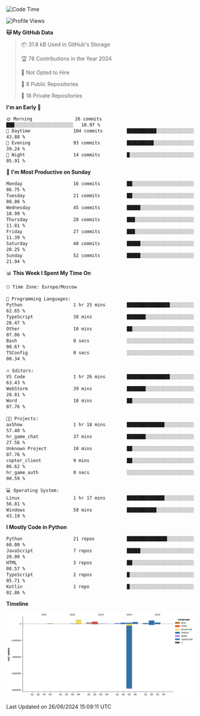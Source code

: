 <!--START_SECTION:waka-->
![Code Time](http://img.shields.io/badge/Code%20Time-375%20hrs%204%20mins-blue)

![Profile Views](http://img.shields.io/badge/Profile%20Views-0-blue)

**🐱 My GitHub Data** 

> 📦 31.8 kB Used in GitHub's Storage 
 > 
> 🏆 78 Contributions in the Year 2024
 > 
> 🚫 Not Opted to Hire
 > 
> 📜 8 Public Repositories 
 > 
> 🔑 18 Private Repositories 
 > 
**I'm an Early 🐤** 

```text
🌞 Morning                26 commits          ███░░░░░░░░░░░░░░░░░░░░░░   10.97 % 
🌆 Daytime                104 commits         ███████████░░░░░░░░░░░░░░   43.88 % 
🌃 Evening                93 commits          ██████████░░░░░░░░░░░░░░░   39.24 % 
🌙 Night                  14 commits          █░░░░░░░░░░░░░░░░░░░░░░░░   05.91 % 
```
📅 **I'm Most Productive on Sunday** 

```text
Monday                   16 commits          ██░░░░░░░░░░░░░░░░░░░░░░░   06.75 % 
Tuesday                  21 commits          ██░░░░░░░░░░░░░░░░░░░░░░░   08.86 % 
Wednesday                45 commits          █████░░░░░░░░░░░░░░░░░░░░   18.99 % 
Thursday                 28 commits          ███░░░░░░░░░░░░░░░░░░░░░░   11.81 % 
Friday                   27 commits          ███░░░░░░░░░░░░░░░░░░░░░░   11.39 % 
Saturday                 48 commits          █████░░░░░░░░░░░░░░░░░░░░   20.25 % 
Sunday                   52 commits          █████░░░░░░░░░░░░░░░░░░░░   21.94 % 
```


📊 **This Week I Spent My Time On** 

```text
🕑︎ Time Zone: Europe/Moscow

💬 Programming Languages: 
Python                   1 hr 25 mins        ████████████████░░░░░░░░░   62.65 % 
TypeScript               38 mins             ███████░░░░░░░░░░░░░░░░░░   28.47 % 
Other                    10 mins             ██░░░░░░░░░░░░░░░░░░░░░░░   07.86 % 
Bash                     0 secs              ░░░░░░░░░░░░░░░░░░░░░░░░░   00.67 % 
TSConfig                 0 secs              ░░░░░░░░░░░░░░░░░░░░░░░░░   00.34 % 

🔥 Editors: 
VS Code                  1 hr 26 mins        ████████████████░░░░░░░░░   63.43 % 
WebStorm                 39 mins             ███████░░░░░░░░░░░░░░░░░░   28.81 % 
Word                     10 mins             ██░░░░░░░░░░░░░░░░░░░░░░░   07.76 % 

🐱‍💻 Projects: 
axShow                   1 hr 18 mins        ██████████████░░░░░░░░░░░   57.40 % 
hr_game_chat             37 mins             ███████░░░░░░░░░░░░░░░░░░   27.56 % 
Unknown Project          10 mins             ██░░░░░░░░░░░░░░░░░░░░░░░   07.76 % 
copter_client            9 mins              ██░░░░░░░░░░░░░░░░░░░░░░░   06.62 % 
hr_game_auth             0 secs              ░░░░░░░░░░░░░░░░░░░░░░░░░   00.59 % 

💻 Operating System: 
Linux                    1 hr 17 mins        ██████████████░░░░░░░░░░░   56.81 % 
Windows                  58 mins             ███████████░░░░░░░░░░░░░░   43.19 % 
```

**I Mostly Code in Python** 

```text
Python                   21 repos            ███████████████░░░░░░░░░░   60.00 % 
JavaScript               7 repos             █████░░░░░░░░░░░░░░░░░░░░   20.00 % 
HTML                     3 repos             ██░░░░░░░░░░░░░░░░░░░░░░░   08.57 % 
TypeScript               2 repos             █░░░░░░░░░░░░░░░░░░░░░░░░   05.71 % 
Kotlin                   1 repo              █░░░░░░░░░░░░░░░░░░░░░░░░   02.86 % 
```



**Timeline**

![Lines of Code chart](https://raw.githubusercontent.com/adlemx/adlemx/main/assets/bar_graph.png)


 Last Updated on 26/06/2024 15:09:11 UTC
<!--END_SECTION:waka-->
